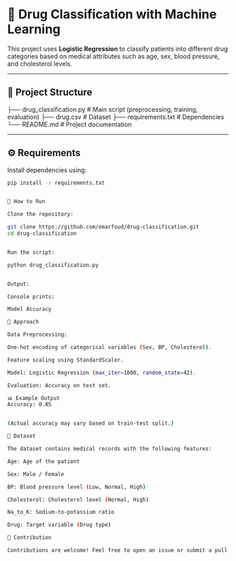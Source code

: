 # 💊 Drug Classification with Machine Learning

This project uses **Logistic Regression** to classify patients into different drug categories based on medical attributes such as age, sex, blood pressure, and cholesterol levels.  

---

## 📂 Project Structure

├── drug_classification.py # Main script (preprocessing, training, evaluation)
├── drug.csv # Dataset
├── requirements.txt # Dependencies
└── README.md # Project documentation

---

## ⚙️ Requirements

Install dependencies using:

```bash
pip install -r requirements.txt


🚀 How to Run

Clone the repository:

git clone https://github.com/omarfoud/drug-classification.git
cd drug-classification


Run the script:

python drug_classification.py


Output:

Console prints:

Model Accuracy

🔬 Approach

Data Preprocessing:

One-hot encoding of categorical variables (Sex, BP, Cholesterol).

Feature scaling using StandardScaler.

Model: Logistic Regression (max_iter=1000, random_state=42).

Evaluation: Accuracy on test set.

📊 Example Output
Accuracy: 0.85


(Actual accuracy may vary based on train-test split.)

📌 Dataset

The dataset contains medical records with the following features:

Age: Age of the patient

Sex: Male / Female

BP: Blood pressure level (Low, Normal, High)

Cholesterol: Cholesterol level (Normal, High)

Na_to_K: Sodium-to-potassium ratio

Drug: Target variable (Drug type)

🤝 Contribution

Contributions are welcome! Feel free to open an issue or submit a pull request.